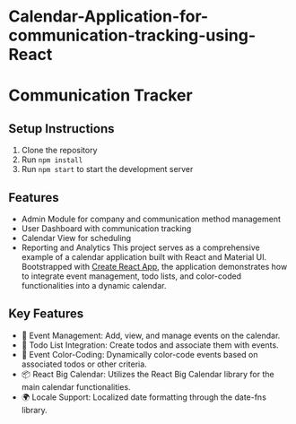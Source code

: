 # Calendar-Application-for-communication-tracking-using-React
# Communication Tracker

## Setup Instructions
1. Clone the repository
2. Run `npm install`
3. Run `npm start` to start the development server

## Features
- Admin Module for company and communication method management
- User Dashboard with communication tracking
- Calendar View for scheduling
- Reporting and Analytics
This project serves as a comprehensive example of a calendar application built with React and Material UI. Bootstrapped with [Create React App](https://github.com/facebook/create-react-app), the application demonstrates how to integrate event management, todo lists, and color-coded functionalities into a dynamic calendar.

## Key Features

- 📆 Event Management: Add, view, and manage events on the calendar.
- 📝 Todo List Integration: Create todos and associate them with events.
- 🎨 Event Color-Coding: Dynamically color-code events based on associated todos or other criteria.
- 📦 React Big Calendar: Utilizes the React Big Calendar library for the main calendar functionalities.
- 🌍 Locale Support: Localized date formatting through the date-fns library.
